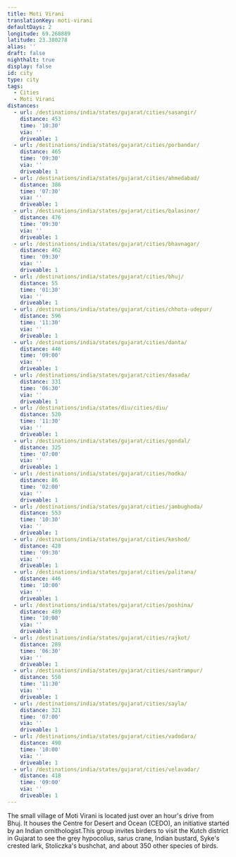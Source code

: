 ```yaml
---
title: Moti Virani
translationKey: moti-virani
defaultDays: 2
longitude: 69.268889
latitude: 23.380278
alias: ''
draft: false
nighthalt: true
display: false
id: city
type: city
tags:
  - Cities
  - Moti Virani
distances:
  - url: /destinations/india/states/gujarat/cities/sasangir/
    distance: 453
    time: '10:30'
    via: ''
    driveable: 1
  - url: /destinations/india/states/gujarat/cities/porbandar/
    distance: 465
    time: '09:30'
    via: ''
    driveable: 1
  - url: /destinations/india/states/gujarat/cities/ahmedabad/
    distance: 386
    time: '07:30'
    via: ''
    driveable: 1
  - url: /destinations/india/states/gujarat/cities/balasinor/
    distance: 476
    time: '09:30'
    via: ''
    driveable: 1
  - url: /destinations/india/states/gujarat/cities/bhavnagar/
    distance: 462
    time: '09:30'
    via: ''
    driveable: 1
  - url: /destinations/india/states/gujarat/cities/bhuj/
    distance: 55
    time: '01:30'
    via: ''
    driveable: 1
  - url: /destinations/india/states/gujarat/cities/chhota-udepur/
    distance: 596
    time: '11:30'
    via: ''
    driveable: 1
  - url: /destinations/india/states/gujarat/cities/danta/
    distance: 446
    time: '09:00'
    via: ''
    driveable: 1
  - url: /destinations/india/states/gujarat/cities/dasada/
    distance: 331
    time: '06:30'
    via: ''
    driveable: 1
  - url: /destinations/india/states/diu/cities/diu/
    distance: 520
    time: '11:30'
    via: ''
    driveable: 1
  - url: /destinations/india/states/gujarat/cities/gondal/
    distance: 325
    time: '07:00'
    via: ''
    driveable: 1
  - url: /destinations/india/states/gujarat/cities/hodka/
    distance: 86
    time: '02:00'
    via: ''
    driveable: 1
  - url: /destinations/india/states/gujarat/cities/jambughoda/
    distance: 553
    time: '10:30'
    via: ''
    driveable: 1
  - url: /destinations/india/states/gujarat/cities/keshod/
    distance: 428
    time: '09:30'
    via: ''
    driveable: 1
  - url: /destinations/india/states/gujarat/cities/palitana/
    distance: 446
    time: '10:00'
    via: ''
    driveable: 1
  - url: /destinations/india/states/gujarat/cities/poshina/
    distance: 489
    time: '10:00'
    via: ''
    driveable: 1
  - url: /destinations/india/states/gujarat/cities/rajkot/
    distance: 289
    time: '06:30'
    via: ''
    driveable: 1
  - url: /destinations/india/states/gujarat/cities/santrampur/
    distance: 550
    time: '11:30'
    via: ''
    driveable: 1
  - url: /destinations/india/states/gujarat/cities/sayla/
    distance: 321
    time: '07:00'
    via: ''
    driveable: 1
  - url: /destinations/india/states/gujarat/cities/vadodara/
    distance: 490
    time: '10:00'
    via: ''
    driveable: 1
  - url: /destinations/india/states/gujarat/cities/velavadar/
    distance: 418
    time: '09:00'
    via: ''
    driveable: 1
---
```




















































































































































The small village of Moti Virani is located just over an hour's drive from Bhuj. It houses the Centre for Desert and Ocean (CEDO), an initiative started by an Indian ornithologist.This group invites birders to visit the Kutch district in Gujarat to see the grey hypocolius, sarus crane, Indian bustard, Syke's crested lark, Stoliczka's bushchat, and about 350 other species of birds.
